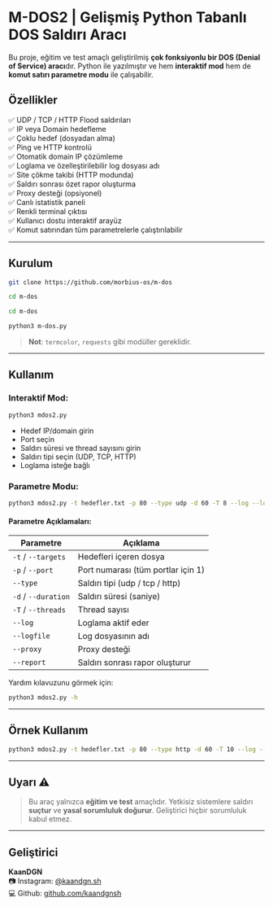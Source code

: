 # M-DOS2 | Gelişmiş Python Tabanlı DOS Saldırı Aracı

Bu proje, eğitim ve test amaçlı geliştirilmiş **çok fonksiyonlu bir DOS (Denial of Service) aracı**dır. Python ile yazılmıştır ve hem **interaktif mod** hem de **komut satırı parametre modu** ile çalışabilir.

## Özellikler

✅ UDP / TCP / HTTP Flood saldırıları  
✅ IP veya Domain hedefleme  
✅ Çoklu hedef (dosyadan alma)  
✅ Ping ve HTTP kontrolü  
✅ Otomatik domain IP çözümleme  
✅ Loglama ve özelleştirilebilir log dosyası adı  
✅ Site çökme takibi (HTTP modunda)  
✅ Saldırı sonrası özet rapor oluşturma  
✅ Proxy desteği (opsiyonel)  
✅ Canlı istatistik paneli  
✅ Renkli terminal çıktısı  
✅ Kullanıcı dostu interaktif arayüz  
✅ Komut satırından tüm parametrelerle çalıştırılabilir

---

## Kurulum

```bash
git clone https://github.com/morbius-os/m-dos

cd m-dos

cd m-dos

python3 m-dos.py
```


> **Not**: `termcolor`, `requests` gibi modüller gereklidir.

---

## Kullanım

### Interaktif Mod:

```bash
python3 mdos2.py
```

- Hedef IP/domain girin
- Port seçin
- Saldırı süresi ve thread sayısını girin
- Saldırı tipi seçin (UDP, TCP, HTTP)
- Loglama isteğe bağlı

### Parametre Modu:

```bash
python3 mdos2.py -t hedefler.txt -p 80 --type udp -d 60 -T 8 --log --logfile kayit.txt
```

#### Parametre Açıklamaları:

| Parametre     | Açıklama |
|---------------|----------|
| `-t` / `--targets` | Hedefleri içeren dosya |
| `-p` / `--port`    | Port numarası (tüm portlar için 1) |
| `--type`           | Saldırı tipi (udp / tcp / http) |
| `-d` / `--duration`| Saldırı süresi (saniye) |
| `-T` / `--threads` | Thread sayısı |
| `--log`            | Loglama aktif eder |
| `--logfile`        | Log dosyasının adı |
| `--proxy`          | Proxy desteği |
| `--report`         | Saldırı sonrası rapor oluşturur |

Yardım kılavuzunu görmek için:

```bash
python3 mdos2.py -h
```

---

## Örnek Kullanım

```bash
python3 mdos2.py -t hedefler.txt -p 80 --type http -d 60 -T 10 --log --logfile log.txt --report
```

---

## Uyarı ⚠️

> Bu araç yalnızca **eğitim ve test** amaçlıdır. Yetkisiz sistemlere saldırı **suçtur** ve **yasal sorumluluk doğurur**. Geliştirici hiçbir sorumluluk kabul etmez.

---

## Geliştirici

**KaanDGN**  
📷 Instagram: [@kaandgn.sh](https://instagram.com/kaandgn.sh)  
💻 Github: [github.com/kaandgnsh](https://github.com/kaandgnsh)
